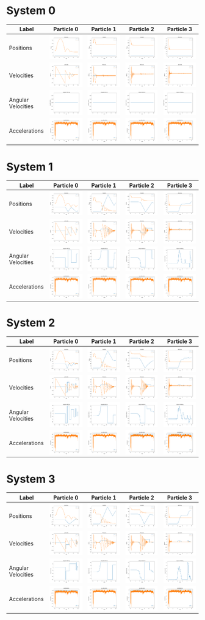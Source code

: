 # System 0
| Label | Particle 0 | Particle 1 | Particle 2 | Particle 3 |
| -- | :--: | :--: | :--: | :--: |
| Positions| ![img](./Outputs/Position_0_0.png) | ![img](./Outputs/Position_0_1.png) | ![img](./Outputs/Position_0_2.png) | ![img](./Outputs/Position_0_3.png) |
| Velocities | ![img](./Outputs/Velocity_0_0.png) | ![img](./Outputs/Velocity_0_1.png) | ![img](./Outputs/Velocity_0_2.png) | ![img](./Outputs/Velocity_0_3.png) |
| Angular Velocities | ![img](./Outputs/Angular_Velocity_0_0.png) | ![img](./Outputs/Angular_Velocity_0_1.png) | ![img](./Outputs/Angular_Velocity_0_2.png) | ![img](./Outputs/Angular_Velocity_0_3.png) |
| Accelerations | ![img](./Outputs/Acceleration_0_0.png) | ![img](./Outputs/Acceleration_0_1.png) | ![img](./Outputs/Acceleration_0_2.png) | ![img](./Outputs/Acceleration_0_3.png) |
# System 1
| Label | Particle 0 | Particle 1 | Particle 2 | Particle 3 |
| -- | :--: | :--: | :--: | :--: |
| Positions| ![img](./Outputs/Position_1_0.png) | ![img](./Outputs/Position_1_1.png) | ![img](./Outputs/Position_1_2.png) | ![img](./Outputs/Position_1_3.png) |
| Velocities | ![img](./Outputs/Velocity_1_0.png) | ![img](./Outputs/Velocity_1_1.png) | ![img](./Outputs/Velocity_1_2.png) | ![img](./Outputs/Velocity_1_3.png) |
| Angular Velocities | ![img](./Outputs/Angular_Velocity_1_0.png) | ![img](./Outputs/Angular_Velocity_1_1.png) | ![img](./Outputs/Angular_Velocity_1_2.png) | ![img](./Outputs/Angular_Velocity_1_3.png) |
| Accelerations | ![img](./Outputs/Acceleration_1_0.png) | ![img](./Outputs/Acceleration_1_1.png) | ![img](./Outputs/Acceleration_1_2.png) | ![img](./Outputs/Acceleration_1_3.png) |
# System 2
| Label | Particle 0 | Particle 1 | Particle 2 | Particle 3 |
| -- | :--: | :--: | :--: | :--: |
| Positions| ![img](./Outputs/Position_2_0.png) | ![img](./Outputs/Position_2_1.png) | ![img](./Outputs/Position_2_2.png) | ![img](./Outputs/Position_2_3.png) |
| Velocities | ![img](./Outputs/Velocity_2_0.png) | ![img](./Outputs/Velocity_2_1.png) | ![img](./Outputs/Velocity_2_2.png) | ![img](./Outputs/Velocity_2_3.png) |
| Angular Velocities | ![img](./Outputs/Angular_Velocity_2_0.png) | ![img](./Outputs/Angular_Velocity_2_1.png) | ![img](./Outputs/Angular_Velocity_2_2.png) | ![img](./Outputs/Angular_Velocity_2_3.png) |
| Accelerations | ![img](./Outputs/Acceleration_2_0.png) | ![img](./Outputs/Acceleration_2_1.png) | ![img](./Outputs/Acceleration_2_2.png) | ![img](./Outputs/Acceleration_2_3.png) |
# System 3
| Label | Particle 0 | Particle 1 | Particle 2 | Particle 3 |
| -- | :--: | :--: | :--: | :--: |
| Positions| ![img](./Outputs/Position_3_0.png) | ![img](./Outputs/Position_3_1.png) | ![img](./Outputs/Position_3_2.png) | ![img](./Outputs/Position_3_3.png) |
| Velocities | ![img](./Outputs/Velocity_3_0.png) | ![img](./Outputs/Velocity_3_1.png) | ![img](./Outputs/Velocity_3_2.png) | ![img](./Outputs/Velocity_3_3.png) |
| Angular Velocities | ![img](./Outputs/Angular_Velocity_3_0.png) | ![img](./Outputs/Angular_Velocity_3_1.png) | ![img](./Outputs/Angular_Velocity_3_2.png) | ![img](./Outputs/Angular_Velocity_3_3.png) |
| Accelerations | ![img](./Outputs/Acceleration_3_0.png) | ![img](./Outputs/Acceleration_3_1.png) | ![img](./Outputs/Acceleration_3_2.png) | ![img](./Outputs/Acceleration_3_3.png) |
